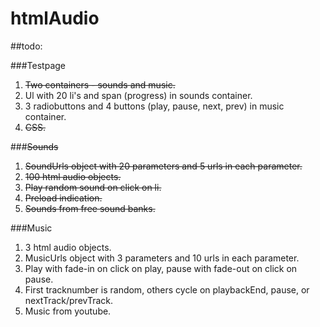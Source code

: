 htmlAudio
=========

##todo:

###Testpage
1. ~~Two containers - sounds and music.~~
2. Ul with 20 li's and span (progress) in sounds container.
3. 3 radiobuttons and 4 buttons (play, pause, next, prev) in music container.
4. ~~CSS.~~

###~~Sounds~~
1. ~~SoundUrls object with 20 parameters and 5 urls in each parameter.~~
2. ~~100 html audio objects.~~
3. ~~Play random sound on click on li.~~
4. ~~Preload indication.~~
5. ~~Sounds from free sound banks.~~

###Music
1. 3 html audio objects.
2. MusicUrls object with 3 parameters and 10 urls in each parameter.
3. Play with fade-in on click on play, pause with fade-out on click on pause.
4. First tracknumber is random, others cycle on playbackEnd, pause, or nextTrack/prevTrack.
5. Music from youtube.
